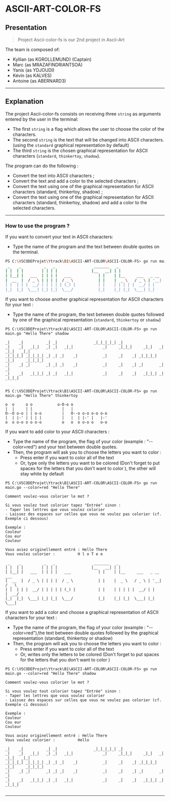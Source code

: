 # ASCII-ART-COLOR-FS


## Presentation

> Project Ascii-color-fs is our 2nd project in Ascii-Art

The team is composed of:
 - Kyllian (as KGROLLEMUND) (Captain)
 - Marc (as MRAZAFINDRIANTSOA)
 - Yanis (as YDJOUDI)
 - Kévin (as KALVES)
 - Antoine (as ABERNARD3)

<hr>

## Explanation

The project Ascii-color-fs consists on receiving three `string` as arguments entered by the user in the terminal:
 - The first `string` is a flag which allows the user to choose the color of the characters.
 - The second `string` is the text that will be changed into ASCII characters. (using the `standard` graphical representation by default)
 - The third `string` is the chosen graphical representation for ASCII characters (`standard`, `thinkertoy`, `shadow`).

The program can do the following :
 - Convert the text into ASCII characters ;
 - Convert the text and add a color to the selected characters ;
 - Convert the text using one of the graphical representation for ASCII characters (standard, thinkertoy, shadow) ;
 - Convert the text using one of the graphical representation for ASCII characters (standard, thinkertoy, shadow) and add a color to the selected characters.

<hr>

### How to use the program ?

If you want to convert your text in ASCII characters:
 - Type the name of the program and the text between double quotes on the terminal.

```bash
PS C:\VSCODEProjet\Ytrack\B1\ASCII-ART-COLOR\ASCII-COLOR-FS> go run main.go "Hello There"
 _    _          _   _                 _______   _
| |  | |        | | | |               |__   __| | |
| |__| |   ___  | | | |   ___            | |    | |__     ___   _ __    ___
|  __  |  / _ \ | | | |  / _ \           | |    |  _ \   / _ \ | '__|  / _ \
| |  | | |  __/ | | | | | (_) |          | |    | | | | |  __/ | |    |  __/
|_|  |_|  \___| |_| |_|  \___/           |_|    |_| |_|  \___| |_|     \___|

```

If you want to choose another graphical representation for ASCII characters for your text :
 - Type the name of the program, the text between double quotes followed by one of the graphical representation (`standard`, `thinkertoy` or `shadow`)


```console
PS C:\VSCODEProjet\Ytrack\B1\ASCII-ART-COLOR\ASCII-COLOR-FS> go run main.go "Hello There" shadow

_|    _|          _| _|                _|_|_|_|_| _|
_|    _|   _|_|   _| _|   _|_|             _|     _|_|_|     _|_|   _|  _|_|   _|_|
_|_|_|_| _|_|_|_| _| _| _|    _|           _|     _|    _| _|_|_|_| _|_|     _|_|_|_|
_|    _| _|       _| _| _|    _|           _|     _|    _| _|       _|       _|
_|    _|   _|_|_| _| _|   _|_|             _|     _|    _|   _|_|_| _|         _|_|_|


PS C:\VSCODEProjet\Ytrack\B1\ASCII-ART-COLOR\ASCII-COLOR-FS> go run main.go "Hello There" thinkertoy
     
o  o     o o           o-O-o o
|  |     | |             |   |
O--O o-o | | o-o         |   O--o o-o o-o o-o
|  | |-' | | | |         |   |  | |-' |   |-'
o  o o-o o o o-o         o   o  o o-o o   o-o

```


If you want to add color to your ASCII characters :
 - Type the name of the program, the flag of your color (example : "--color=red") and your text between double quotes.
 - Then, the program will ask you to choose the letters you want to color :
    - Press enter if you want to color all of the text 
    - Or, type only the letters you want to be colored (Don't forget to put spaces for the letters that you don't want to color ), the other will stay white by default

```console 
PS C:\VSCODEProjet\Ytrack\B1\ASCII-ART-COLOR\ASCII-COLOR-FS> go run main.go --color=red "Hello There"  

Comment voulez-vous colorier le mot ?

Si vous voulez tout colorier tapez "Entrée" sinon :
- Taper les lettres que vous voulez colorier
- Laissez des espaces sur celles que vous ne voulez pas colorier (cf. Exemple ci dessous)

Exemple :
Couleur
Cou eur
Couleur

Vous aviez originellement entré : Hello There
Vous voulez colorier :          H l o T e e

 _    _          _   _                 _______   _                           
| |  | |        | | | |               |__   __| | |                          
| |__| |   ___  | | | |   ___            | |    | |__     ___   _ __    ___  
|  __  |  / _ \ | | | |  / _ \           | |    |  _ \   / _ \ | '__|  / _ \ 
| |  | | |  __/ | | | | | (_) |          | |    | | | | |  __/ | |    |  __/ 
|_|  |_|  \___| |_| |_|  \___/           |_|    |_| |_|  \___| |_|     \___| 

```

If you want to add a color and choose a graphical representation of ASCII characters for your text :
 - Type the name of the program, the flag of your color (example : "--color=red"),the text between double quotes followed by the graphical representation (standard, thinkertoy or shadow)
 - Then, the program will ask you to choose the letters you want to color :
    - Press enter if you want to color all of the text 
    - Or, writes only the letters to be colored (Don't forget to put spaces for the letters that you don't want to color )

```console 
PS C:\VSCODEProjet\Ytrack\B1\ASCII-ART-COLOR\ASCII-COLOR-FS> go run main.go --color=red "Hello There" shadow 

Comment voulez-vous colorier le mot ?

Si vous voulez tout colorier tapez "Entrée" sinon :
- Taper les lettres que vous voulez colorier
- Laissez des espaces sur celles que vous ne voulez pas colorier (cf. Exemple ci dessous)

Exemple :
Couleur
Cou eur
Couleur

Vous aviez originellement entré : Hello There
Vous voulez colorier :          Hello      

_|    _|          _| _|                _|_|_|_|_| _|
_|    _|   _|_|   _| _|   _|_|             _|     _|_|_|     _|_|   _|  _|_|   _|_|
_|_|_|_| _|_|_|_| _| _| _|    _|           _|     _|    _| _|_|_|_| _|_|     _|_|_|_|
_|    _| _|       _| _| _|    _|           _|     _|    _| _|       _|       _|
_|    _|   _|_|_| _| _|   _|_|             _|     _|    _|   _|_|_| _|         _|_|_|


```

<hr>                                                               
            
